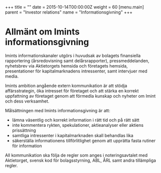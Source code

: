 +++
title = ""
date = 2015-10-14T00:00:00Z
weight = 60
[menu.main]
parent = "Investor relations"
name = "Informationsgivning"
+++

# Allmänt om Imints informationsgivning

Imints informationskanaler utgörs i huvudsak av bolagets finansiella rapportering (årsredovisning samt delårsrapporter), pressmeddelanden, nyhetsbrev via Aktietorgets hemsida och företagets hemsida, presentationer för kapitalmarknadens intressenter, samt intervjuer med media.

Imints ambition angående extern kommunikation är att stödja affärsstrategin, öka intresset för företaget och att stärka en korrekt uppfattning av företaget genom att förmedla kunskap och nyheter om Imint och dess verksamhet. 

Målsättningen med Imints informationsgivning är att:

* lämna väsentlig och korrekt information i rätt tid och på rätt sätt
* inte kommentera rykten, spekulationer, aktieanalyser eller aktiens prissättning
* samtliga intressenter i kapitalmarknaden skall behandlas lika
* säkerställa informationens tillförlitlighet genom att upprätta fasta rutiner för information

All kommunikation ska följa de regler som anges i noteringsavtalet med Aktietorget, svensk kod för bolagsstyrning, ABL, ÅRL samt andra tillämpliga regler.